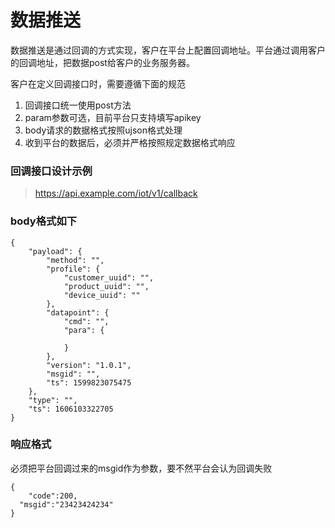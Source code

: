 # 数据推送

数据推送是通过回调的方式实现，客户在平台上配置回调地址。平台通过调用客户的回调地址，把数据post给客户的业务服务器。

客户在定义回调接口时，需要遵循下面的规范

1. 回调接口统一使用post方法
2. param参数可选，目前平台只支持填写apikey
3. body请求的数据格式按照ujson格式处理
4. 收到平台的数据后，必须并严格按照规定数据格式响应

### 回调接口设计示例

> https://api.example.com/iot/v1/callback

### body格式如下

```text
{
	"payload": {
		"method": "",
		"profile": {
			"customer_uuid": "",
			"product_uuid": "",
			"device_uuid": ""
		},
		"datapoint": {
			"cmd": "",
			"para": {

			}
		},
		"version": "1.0.1",
		"msgid": "",
		"ts": 1599823075475
	},
	"type": "",
	"ts": 1606103322705
}
```

### 响应格式

必须把平台回调过来的msgid作为参数，要不然平台会认为回调失败

```text
{
	"code":200,
  "msgid":"23423424234"
}
```

